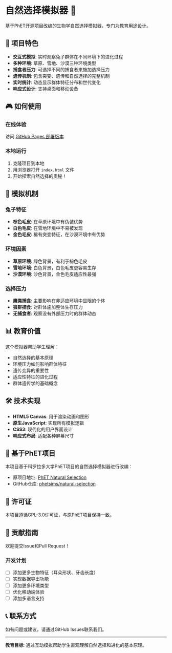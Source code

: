 # 自然选择模拟器 🐰

基于PhET开源项目改编的生物学自然选择模拟器，专门为教育用途设计。

## 🌟 项目特色

- **交互式模拟**: 实时观察兔子群体在不同环境下的进化过程
- **多种环境**: 草原、雪地、沙漠三种环境类型
- **捕食者压力**: 可选择不同的捕食者来施加选择压力
- **遗传机制**: 包含突变、遗传和自然选择的完整机制
- **实时统计**: 动态显示群体特征分布和世代变化
- **响应式设计**: 支持桌面和移动设备

## 🎮 如何使用

### 在线体验
访问 [GitHub Pages 部署版本](https://your-username.github.io/natural-selection-simulation)

### 本地运行
1. 克隆项目到本地
2. 用浏览器打开 `index.html` 文件
3. 开始探索自然选择的奥秘！

## 🔬 模拟机制

### 兔子特征
- **棕色毛皮**: 在草原环境中有伪装优势
- **白色毛皮**: 在雪地环境中不易被发现
- **金色毛皮**: 稀有突变特征，在沙漠环境中有优势

### 环境因素
- **草原环境**: 绿色背景，有利于棕色毛皮
- **雪地环境**: 白色背景，白色毛皮更容易生存
- **沙漠环境**: 沙色背景，金色毛皮适应性最强

### 选择压力
- **鹰类捕食**: 主要影响在非适应环境中显眼的个体
- **狼群捕食**: 对群体施加整体生存压力
- **无捕食者**: 观察没有外部压力时的群体动态

## 📊 教育价值

这个模拟器帮助学生理解：
- 自然选择的基本原理
- 环境压力如何影响群体特征
- 遗传变异的重要性
- 适应性特征的进化过程
- 群体遗传学的基础概念

## 🛠 技术实现

- **HTML5 Canvas**: 用于渲染动画和图形
- **原生JavaScript**: 实现所有模拟逻辑
- **CSS3**: 现代化的用户界面设计
- **响应式布局**: 适配各种屏幕尺寸

## 🎯 基于PhET项目

本项目基于科罗拉多大学PhET项目的自然选择模拟器进行改编：
- 原项目地址: [PhET Natural Selection](https://phet.colorado.edu/en/simulation/natural-selection)
- GitHub仓库: [phetsims/natural-selection](https://github.com/phetsims/natural-selection)

## 📝 许可证

本项目遵循GPL-3.0许可证，与原PhET项目保持一致。

## 🤝 贡献指南

欢迎提交Issue和Pull Request！

### 开发计划
- [ ] 添加更多生物特征（耳朵形状、牙齿长度）
- [ ] 实现数据导出功能
- [ ] 添加更多环境类型
- [ ] 优化移动端体验
- [ ] 添加多语言支持

## 📞 联系方式

如有问题或建议，请通过GitHub Issues联系我们。

---

**教育目标**: 通过互动模拟帮助学生直观理解自然选择和进化的基本原理。
